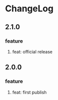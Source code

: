 # ChangeLog

## 2.1.0
### feature
1. feat: official release

## 2.0.0
### feature
1. feat: first publish